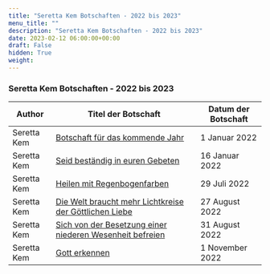 ```yaml
---
title: "Seretta Kem Botschaften - 2022 bis 2023"
menu_title: ""
description: "Seretta Kem Botschaften - 2022 bis 2023"
date: 2023-02-12 06:00:00+00:00
draft: False
hidden: True
weight:
---
```

### Seretta Kem Botschaften - 2022 bis 2023

**Author** | **Titel der Botschaft** | **Datum der Botschaft**  
---|---|---
Seretta Kem | [Botschaft für das kommende Jahr](/aktuelle-botschaften/aktuelle-botschaften-in-reihenfolge-des-datums/aktuelle-botschaften-2022/botschaft-fuer-das-kommende-jahr-af-seretta-kem-1-januar-2022/) | 1 Januar 2022
Seretta Kem | [Seid beständig in euren Gebeten](/aktuelle-botschaften/aktuelle-botschaften-in-reihenfolge-des-datums/aktuelle-botschaften-2022/seid-bestaendig-in-euren-gebeten-af-seretta-kem-16-januar-2022/) | 16 Januar 2022
Seretta Kem | [Heilen mit Regenbogenfarben](/aktuelle-botschaften/aktuelle-botschaften-in-reihenfolge-des-datums/aktuelle-botschaften-2022/heilen-mit-regenbogenfarben-af-seretta-kem-29-juli-2022/) | 29 Juli 2022
Seretta Kem | [Die Welt braucht mehr Lichtkreise der Göttlichen Liebe](/aktuelle-botschaften/aktuelle-botschaften-in-reihenfolge-des-datums/aktuelle-botschaften-2022/die-welt-braucht-mehr-lichtkreise-der-goettlichen-liebe-af-seretta-kem-27-august-2022/) | 27 August 2022
Seretta Kem | [Sich von der Besetzung einer niederen Wesenheit befreien](/aktuelle-botschaften/aktuelle-botschaften-in-reihenfolge-des-datums/aktuelle-botschaften-2022/sich-von-der-besetzung-einer-niederen-wesenheit-befreien-af-seretta-kem-31-august-2022/) | 31 August 2022
Seretta Kem | [Gott erkennen](/aktuelle-botschaften/aktuelle-botschaften-in-reihenfolge-des-datums/aktuelle-botschaften-2022/gott-erkennen-af-seretta-kem-1-november-2022/) | 1 November 2022
